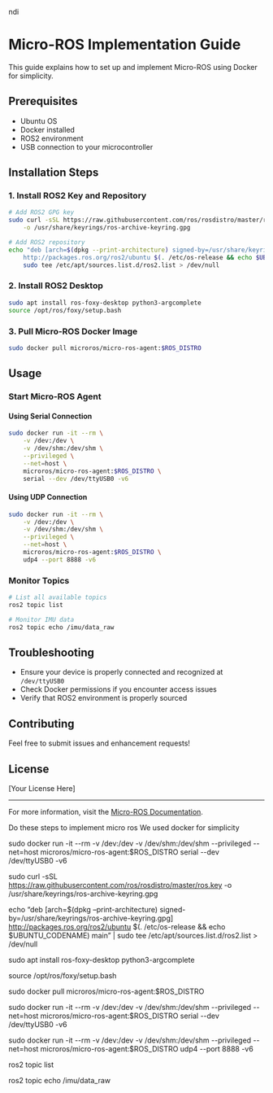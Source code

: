 ndi

# Micro-ROS Implementation Guide

This guide explains how to set up and implement Micro-ROS using Docker for simplicity.

## Prerequisites
- Ubuntu OS
- Docker installed
- ROS2 environment
- USB connection to your microcontroller

## Installation Steps

### 1. Install ROS2 Key and Repository
```bash
# Add ROS2 GPG key
sudo curl -sSL https://raw.githubusercontent.com/ros/rosdistro/master/ros.key \
    -o /usr/share/keyrings/ros-archive-keyring.gpg

# Add ROS2 repository
echo "deb [arch=$(dpkg --print-architecture) signed-by=/usr/share/keyrings/ros-archive-keyring.gpg] \
    http://packages.ros.org/ros2/ubuntu $(. /etc/os-release && echo $UBUNTU_CODENAME) main" | \
    sudo tee /etc/apt/sources.list.d/ros2.list > /dev/null
```

### 2. Install ROS2 Desktop
```bash
sudo apt install ros-foxy-desktop python3-argcomplete
source /opt/ros/foxy/setup.bash
```

### 3. Pull Micro-ROS Docker Image
```bash
sudo docker pull microros/micro-ros-agent:$ROS_DISTRO
```

## Usage

### Start Micro-ROS Agent

#### Using Serial Connection
```bash
sudo docker run -it --rm \
    -v /dev:/dev \
    -v /dev/shm:/dev/shm \
    --privileged \
    --net=host \
    microros/micro-ros-agent:$ROS_DISTRO \
    serial --dev /dev/ttyUSB0 -v6
```

#### Using UDP Connection
```bash
sudo docker run -it --rm \
    -v /dev:/dev \
    -v /dev/shm:/dev/shm \
    --privileged \
    --net=host \
    microros/micro-ros-agent:$ROS_DISTRO \
    udp4 --port 8888 -v6
```

### Monitor Topics
```bash
# List all available topics
ros2 topic list

# Monitor IMU data
ros2 topic echo /imu/data_raw
```

## Troubleshooting
- Ensure your device is properly connected and recognized at `/dev/ttyUSB0`
- Check Docker permissions if you encounter access issues
- Verify that ROS2 environment is properly sourced

## Contributing
Feel free to submit issues and enhancement requests!

## License
[Your License Here]

---
For more information, visit the [Micro-ROS Documentation](https://micro.ros.org/).



Do these steps to implement micro ros
We used docker for simplicity

sudo docker run -it --rm -v /dev:/dev -v /dev/shm:/dev/shm --privileged --net=host microros/micro-ros-agent:$ROS_DISTRO serial --dev /dev/ttyUSB0 -v6

sudo curl -sSL https://raw.githubusercontent.com/ros/rosdistro/master/ros.key -o /usr/share/keyrings/ros-archive-keyring.gpg

echo “deb [arch=$(dpkg –print-architecture) signed-by=/usr/share/keyrings/ros-archive-keyring.gpg] http://packages.ros.org/ros2/ubuntu $(. /etc/os-release && echo $UBUNTU_CODENAME) main” | sudo tee /etc/apt/sources.list.d/ros2.list > /dev/null


sudo apt install ros-foxy-desktop python3-argcomplete

source /opt/ros/foxy/setup.bash

sudo docker pull microros/micro-ros-agent:$ROS_DISTRO

sudo docker run -it --rm -v /dev:/dev -v /dev/shm:/dev/shm --privileged --net=host microros/micro-ros-agent:$ROS_DISTRO serial --dev /dev/ttyUSB0 -v6

sudo docker run -it --rm -v /dev:/dev -v /dev/shm:/dev/shm --privileged --net=host microros/micro-ros-agent:$ROS_DISTRO udp4 --port 8888  -v6

ros2 topic list

ros2 topic echo /imu/data_raw
